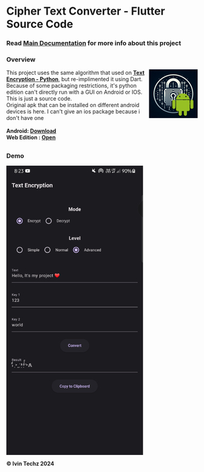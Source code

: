 # Cipher Text Converter - Flutter Source Code

### Read <b>[Main Documentation](https://github.com/ivin-titus/Text-Encryption/blob/master/README.md)</b> for more info about this project


### Overview 
<img src="logo_android.png" width="128" height="128" alt="text-encryption" align="right" />

This project uses the same algorithm that used on **[Text Encryption - Python](https://github.com/ivin-titus/Text-Encryption/tree/master/text_encryption_python)**, but re-implimented it using Dart.<br>
Because of some packaging restrictions, it's python edition can't directly run with a GUI on Android or IOS. This is just a source code. <br> Original apk that can be installed on different android devices is here. I can't give an ios package because i don't  have one <br> <br>  <b> Android:  [Download](https://download1321.mediafire.com/nlt9np0h4heghBkA13g8nfw3gsUT9Ox9JPFTXIBNpiXOHXSYt5hZ3uDwMmpcb25pHJ8PEse2QgtLVxJPMnNa13E14i5-ZpLkdt9wg1w14vq65C50TNLhFZDdFj_5JMU6glRzBFyKptz8VvrcqJIl-EnfJ4WfqCyurppyuzYJ0w/npikkymx3hleurt/Text+Encryption.apk)</b>
<br>
<b> Web Edition : [Open](https://text-encryption-web.vercel.app/)</b>
##

### Demo
<img src="demo_android.png" width="360" height="760" alt="text-encryption" align="center" />

<b>©️ Ivin Techz 2024</b>
